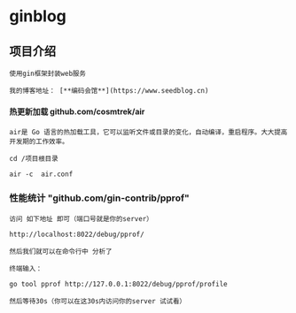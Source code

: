 # ginblog

## 项目介绍

    使用gin框架封装web服务

    我的博客地址： [**编码会馆**](https://www.seedblog.cn)

#### 热更新加载 github.com/cosmtrek/air 

    air是 Go 语言的热加载工具，它可以监听文件或目录的变化，自动编译，重启程序。大大提高开发期的工作效率。
    
    cd /项目根目录

    air -c  air.conf

### 性能统计 "github.com/gin-contrib/pprof"

    访问 如下地址 即可（端口号就是你的server）
    
    http://localhost:8022/debug/pprof/
    
    然后我们就可以在命令行中 分析了
    
    终端输入：
    
    go tool pprof http://127.0.0.1:8022/debug/pprof/profile
    
    然后等待30s（你可以在这30s内访问你的server 试试看）
